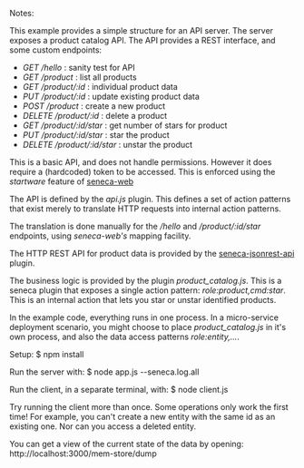 

Notes:

This example provides a simple structure for an API server. The server
exposes a product catalog API. The API provides a REST interface, and
some custom endpoints:

   * _GET /hello_ : sanity test for API
   * _GET /product_ : list all products
   * _GET /product/:id_ : individual product data
   * _PUT /product/:id_ : update existing product data
   * _POST /product_ : create a new product
   * _DELETE /product/:id_ : delete a product
   * _GET /product/:id/star_ : get number of stars for product 
   * _PUT /product/:id/star_ : star the product
   * _DELETE /product/:id/star_ : unstar the product

This is a basic API, and does not handle permissions. However it does
require a (hardcoded) token to be accessed. This is enforced using the
_startware_ feature of [seneca-web](github.com/rjrodger/seneca-web)

The API is defined by the _api.js_ plugin. This defines a set of
action patterns that exist merely to translate HTTP requests into
internal action patterns.

The translation is done manually for the _/hello_ and
_/product/:id/star_ endpoints, using _seneca-web's_ mapping facility.

The HTTP REST API for product data is provided by the 
[seneca-jsonrest-api](github.com/rjrodger/seneca-jsonrest-api) plugin.

The business logic is provided by the plugin
_product_catalog.js_. This is a seneca plugin that exposes a single
action pattern: _role:product,cmd:star_. This is an internal action
that lets you star or unstar identified products.

In the example code, everything runs in one process. In a
micro-service deployment scenario, you might choose to place
_product_catalog.js_ in it's own process, and also the data access
patterns _role:entity,..._.


Setup:
$ npm install

Run the server with:
$ node app.js --seneca.log.all

Run the client, in a separate terminal, with:
$ node client.js

Try running the client more than once. Some operations only work the
first time! For example, you can't create a new entity with the same
id as an existing one. Nor can you access a deleted entity.

You can get a view of the current state of the data by opening:
http://localhost:3000/mem-store/dump

